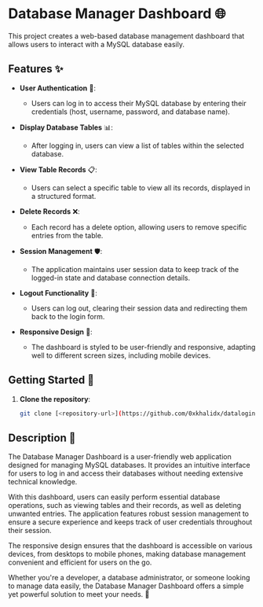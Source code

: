 # Database Manager Dashboard 🌐

This project creates a web-based database management dashboard that allows users to interact with a MySQL database easily.

## Features ✨

- **User Authentication** 🔑: 
  - Users can log in to access their MySQL database by entering their credentials (host, username, password, and database name).

- **Display Database Tables** 📊: 
  - After logging in, users can view a list of tables within the selected database.

- **View Table Records** 📋: 
  - Users can select a specific table to view all its records, displayed in a structured format.

- **Delete Records** ❌: 
  - Each record has a delete option, allowing users to remove specific entries from the table.

- **Session Management** 🛡️: 
  - The application maintains user session data to keep track of the logged-in state and database connection details.

- **Logout Functionality** 🚪: 
  - Users can log out, clearing their session data and redirecting them back to the login form.

- **Responsive Design** 📱: 
  - The dashboard is styled to be user-friendly and responsive, adapting well to different screen sizes, including mobile devices.

## Getting Started 🚀

1. **Clone the repository**:
   ```bash
   git clone [<repository-url>](https://github.com/0xkhalidx/datalogin.git)

## Description 📝

The Database Manager Dashboard is a user-friendly web application designed for managing MySQL databases. It provides an intuitive interface for users to log in and access their databases without needing extensive technical knowledge.

With this dashboard, users can easily perform essential database operations, such as viewing tables and their records, as well as deleting unwanted entries. The application features robust session management to ensure a secure experience and keeps track of user credentials throughout their session.

The responsive design ensures that the dashboard is accessible on various devices, from desktops to mobile phones, making database management convenient and efficient for users on the go.

Whether you're a developer, a database administrator, or someone looking to manage data easily, the Database Manager Dashboard offers a simple yet powerful solution to meet your needs. 🌟
